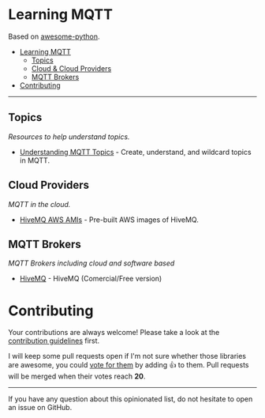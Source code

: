 # Learning MQTT



Based on [awesome-python](https://github.com/vinta/awesome-python).

- [Learning MQTT](#learning-mqtt)
    - [Topics](#topics)
    - [Cloud & Cloud Providers](#cloud-providers)
    - [MQTT Brokers](#mqtt-brokers)
- [Contributing](#contributing)

---

## Topics

*Resources to help understand topics.*

* [Understanding MQTT Topics](http://www.steves-internet-guide.com/understanding-mqtt-topics/) - Create, understand, and wildcard topics in MQTT.

## Cloud Providers

*MQTT in the cloud.*

* [HiveMQ AWS AMIs](https://www.hivemq.com/downloads/aws/) - Pre-built AWS images of HiveMQ.


## MQTT Brokers

*MQTT Brokers including cloud and software based*

* [HiveMQ](https://www.hivemq.com/) - HiveMQ (Comercial/Free version)


# Contributing

Your contributions are always welcome! Please take a look at the [contribution guidelines](https://github.com/acme-iot/learning-mqtt/blob/master/CONTRIBUTING.md) first.

I will keep some pull requests open if I'm not sure whether those libraries are awesome, you could [vote for them](https://github.com/acme-iot/learning-mqtt/pulls) by adding :+1: to them. Pull requests will be merged when their votes reach **20**.

- - -

If you have any question about this opinionated list, do not hesitate to open an issue on GitHub.
